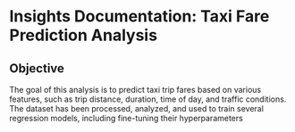 # Insights Documentation: Taxi Fare Prediction Analysis
## Objective
The goal of this analysis is to predict taxi trip fares based on various features, such as trip distance, duration, time of day, and traffic conditions. The dataset has been processed, analyzed, and used to train several regression models, including fine-tuning their hyperparameters
